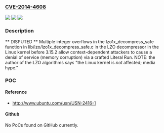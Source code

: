 ### [CVE-2014-4608](https://cve.mitre.org/cgi-bin/cvename.cgi?name=CVE-2014-4608)
![](https://img.shields.io/static/v1?label=Product&message=n%2Fa&color=blue)
![](https://img.shields.io/static/v1?label=Version&message=n%2Fa&color=blue)
![](https://img.shields.io/static/v1?label=Vulnerability&message=n%2Fa&color=brighgreen)

### Description

** DISPUTED ** Multiple integer overflows in the lzo1x_decompress_safe function in lib/lzo/lzo1x_decompress_safe.c in the LZO decompressor in the Linux kernel before 3.15.2 allow context-dependent attackers to cause a denial of service (memory corruption) via a crafted Literal Run.  NOTE: the author of the LZO algorithms says "the Linux kernel is *not* affected; media hype."

### POC

#### Reference
- http://www.ubuntu.com/usn/USN-2416-1

#### Github
No PoCs found on GitHub currently.

